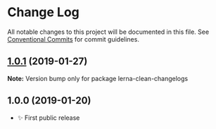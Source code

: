 # Change Log

All notable changes to this project will be documented in this file.
See [Conventional Commits](https://conventionalcommits.org) for commit guidelines.

## [1.0.1](https://bitbucket.org/codsen/codsen/src/master/packages/lerna-clean-changelogs/compare/lerna-clean-changelogs@0.2.0...lerna-clean-changelogs@1.0.1) (2019-01-27)

**Note:** Version bump only for package lerna-clean-changelogs





## 1.0.0 (2019-01-20)

- ✨ First public release
